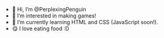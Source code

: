 - 👋 Hi, I’m @PerplexingPenguin
- 👀 I’m interested in making games!
- 🌱 I’m currently learning HTML and CSS (JavaScript soon!).
- 😋 I love eating food :D

<!---
PerplexingPenguin/PerplexingPenguin is a ✨ special ✨ repository because its `README.md` (this file) appears on your GitHub profile.
You can click the Preview link to take a look at your changes.
--->
